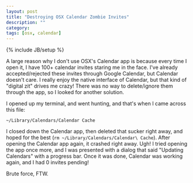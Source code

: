 ```yaml
---
layout: post
title: "Destroying OSX Calendar Zombie Invites"
description: ""
category: 
tags: [osx, calendar]
---
```

{% include JB/setup %}

A large reason why I don't use OSX's Calendar app is because every time I open it, I have 100+ calendar invites staring me in the face. I've already accepted/rejected these invites through Google Calendar, but Calendar doesn't care. I really enjoy the native interface of Calendar, but that kind of "digital zit" drives me crazy! There was no way to delete/ignore them through the app, so I looked for another solution.

I opened up my terminal, and went hunting, and that's when I came across this file:

`~/Library/Calendars/Calendar Cache`

I closed down the Calendar app, then deleted that sucker right away, and hoped for the best (`rm ~/Library/Calendars/Calendar\ Cache`). After opening the Calendar app again, it crashed right away. Ugh! I tried opening the app once more, and I was presented with a dialog that said "Updating Calendars" with a progress bar. Once it was done, Calendar was working again, and I had 0 invites pending!

Brute force, FTW.